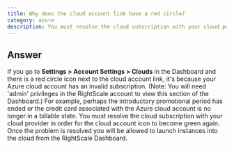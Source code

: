 ```yaml
---
title: Why does the cloud account link have a red circle?
category: azure
description: You must resolve the cloud subscription with your cloud provider in order for the cloud account icon to become green again.
---
```


## Answer

If you go to **Settings > Account Settings > Clouds** in the Dashboard and there is a red circle icon next to the cloud account link, it's because your Azure cloud account has an invalid subscription. (Note: You will need 'admin' privileges in the RightScale account to view this section of the Dashboard.) For example, perhaps the introductory promotional period has ended or the credit card associated with the Azure cloud account is no longer in a billable state. You must resolve the cloud subscription with your cloud provider in order for the cloud account icon to become green again. Once the problem is resolved you will be allowed to launch instances into the cloud from the RightScale Dashboard.
